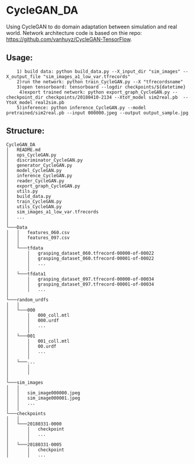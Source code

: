 # CycleGAN_DA
Using CycleGAN to do domain adaptation between simulation and real world. Network architecture code is based on  thie repo: https://github.com/vanhuyz/CycleGAN-TensorFlow.

## Usage: 
        1) build data: python build_data.py --X_input_dir "sim_images" --X_output_file "sim_images_a1_low_var.tfrecords"
        2)run the network: python train_CycleGAN.py --X "tfrecordsname"
        3)open tensorboard: tensorboard --logdir checkpoints/${datetime}
         4)export trained network: python export_graph_CycleGAN.py --checkpoint_dir checkpoints/20180410-2134 --XtoY_model sim2real.pb  --YtoX_model real2sim.pb
        5)inference: python inference_CycleGAN.py --model pretrained/sim2real.pb --input 000000.jpeg --output output_sample.jpg




## Structure:
```
CycleGAN_DA
│   README.md
│   ops_CycleGAN.py  
│   discriminator_CycleGAN.py
│   generator_CycleGAN.py 
│   model_CycleGAN.py
│   inference_CycleGAN.py
│   reader_CycleGAN.py
│   export_graph_CycleGAN.py
│   utils.py 
│   build_data.py
│   train_CycleGAN.py
│   utils_CycleGAN.py
│   sim_images_a1_low_var.tfrecords  
│   ...
│
└───Data
│   │   features_060.csv
│   │   features_097.csv
│   │
│   └───tfdata
│       │   grasping_dataset_060.tfrecord-00000-of-00022
│       │   grasping_dataset_060.tfrecord-00001-of-00022
│       │   ...
│       │
│   └───tfdata1
│       │   grasping_dataset_097.tfrecord-00000-of-00034
│       │   grasping_dataset_097.tfrecord-00001-of-00034
│       │   ...
│   
└───random_urdfs
│   │
│   └───000
│       │   000_coll.mtl
│       │   000.urdf
│       │   ...
│       │
│   └───001
│       │   001_coll.mtl
│       │   00.urdf
│       │   ...
│       │
│   └───...
│       │
│       │
│       
└───sim_images
│   │
│   │   sim_image000000.jpeg
│   │   sim_image000001.jpeg
│   │   ...
│   │
└───checkpoints
│   │
│   └───20180331-0000
│       │   checkpoint
│       │   ...
│       │
│   └───20180331-0005
│       │   checkpoint
│       │   ...
```
    




